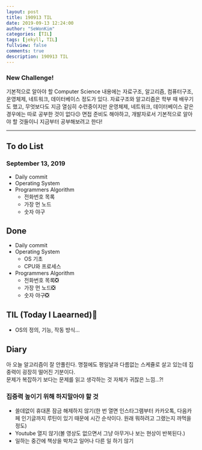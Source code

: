 ```yaml
---
layout: post
title: 190913 TIL
date: 2019-09-13 12:24:00
author: "SeWonKim"
categories: [TIL]
tags: [jekyll, TIL]
fullview: false
comments: true
description: 190913 TIL
---
```


### New Challenge!

기본적으로 알아야 할 Computer Science 내용에는 자료구조, 알고리즘, 컴퓨터구조, 운영체제, 네트워크, 데이터베이스 정도가 있다.
자료구조와 알고리즘은 학부 때 배우기도 했고, 무엇보다도 지금 열심히 수련중이지만 운영체제, 네트워크, 데이터베이스 같은 경우에는 따로 공부한 것이 없다😕
면접 준비도 해야하고, 개발자로서 기본적으로 알아야 할 것들이니 지금부터 공부해보려고 한다!

---

## To do List

### September 13, 2019

- Daily commit
- Operating System
- Programmers Algorithm
  - 전화번호 목록
  - 가장 먼 노드
  - 숫자 야구

## Done

- Daily commit
- Operating System
  - OS 기초
  - CPU와 프로세스
- Programmers Algorithm
  - 전화번호 목록❎
  - 가장 먼 노드❎
  - 숫자 야구❎

## TIL (Today I Laearned)🤔

- OS의 정의, 기능, 작동 방식...

## Diary

아 오늘 알고리즘이 잘 안풀린다. 명절에도 평일날과 다름없는 스케쥴로 살고 있는데 집중력이 굉장히 떨어진 기분이다.  
문제가 복잡하기 보다는 문제를 읽고 생각하는 것 자체가 귀찮은 느낌...?!

### 집중력 높이기 위해 하지말아야 할 것

- 쓸데없이 휴대폰 잠금 해제하지 않기(한 번 열면 인스타그램부터 카카오톡, 다음카페 인기글까지 루틴이 있기 때문에 시간 순삭이다. 원래 뭐하려고 그랬는지 까먹을 정도)
- Youtube 열지 않기(볼 영상도 없으면서 그냥 아무거나 보는 현상이 반복된다.)
- 일하는 중간에 책상을 박차고 일어나 다른 일 하기 않기
